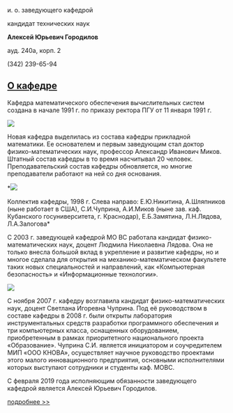 и. о. заведующего кафедрой
   

 кандидат технических наук
   

**Алексей Юрьевич Городилов** 
  

 ауд. 240а, корп. 2
   

 (342) 239-65-94
   


  
[О кафедре](http://www.psu.ru/fakultety/fiziko-matematicheskij-institut/kafedry/kafedra-matematicheskogo-obespecheniya-vychislitelnykh-sistem/o-kafedre)
---------------------------------------------------------------------------------------------------------------------------------------




 Кафедра математического обеспечения вычислительных систем создана в начале 1991 г. по приказу ректора ПГУ от 11 января 1991 г.
   

  

![](http://www.psu.ru/files/images/fakultety/mechanics/mikov.jpg)
  

 Новая кафедра выделилась из состава кафедры прикладной математики. Ее основателем и первым заведующим стал доктор физико-математических наук, профессор Александр Иванович Миков. Штатный состав кафедры в то время насчитывал 20 человек. Преподавательский состав кафедры обновляется, но многие преподаватели работают на ней со дня основания.
   

  

  

  

  

  


*![](http://www.psu.ru/files/images/fakultety/mechanics/foto1.jpg)
  

 Коллектив кафедры, 1998 г. Слева направо: Е.Ю.Никитина, А.Шляпников (ныне работает в США), С.И.Чуприна, А.И.Миков (ныне зав. каф. Кубанского госуниверситета, г. Краснодар), Е.Б.Замятина, Л.Н.Лядова, Л.А.Залогова* 



 С 2003 г. заведующей кафедрой МО ВС работала кандидат физико-математических наук, доцент Людмила Николаевна Лядова. Она не только внесла большой вклад в укрепление и развитие кафедры, но и многое сделала для открытия на механико-математическом факультете таких новых специальностей и направлений, как «Компьютерная безопасность» и «Информационные технологии».
   

  

![](http://www.psu.ru/files/images/fakultety/mechanics/chuprina2.jpg)
  

 С ноября 2007 г. кафедру возглавила кандидат физико-математических наук, доцент Светлана Игоревна Чуприна. Под её руководством в составе кафедры в 2008 г. были открыты лаборатория инструментальных средств разработки программного обеспечения и три компьютерных класса, оснащенных оборудованием, приобретенным в рамках приоритетного национального проекта «Образование». Чуприна С.И. является инициатором и соучредителем МИП «ООО КНОВА», осуществляет научное руководство проектами этого малого инновационного предприятия, основными исполнителями которых выступают сотрудники и студенты каф. МОВС.
   

  

  

  

 С февраля 2019 года исполняющим обязанности заведующего кафедрой является Алексей Юрьевич Городилов.
   


[подробнее >>](http://www.psu.ru/fakultety/fiziko-matematicheskij-institut/kafedry/kafedra-matematicheskogo-obespecheniya-vychislitelnykh-sistem/o-kafedre)